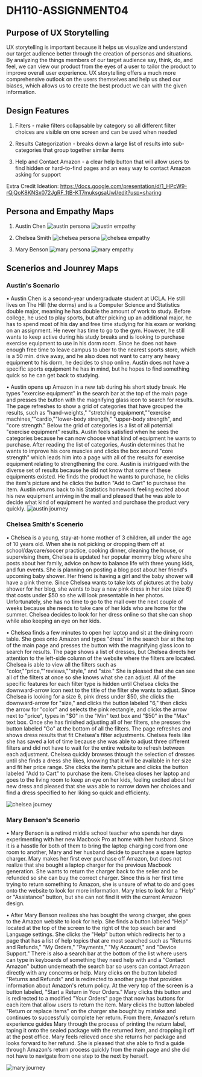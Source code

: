 # DH110-ASSIGNMENT04
## Purpose of UX Storytelling
UX storytelling is important because it helps us visualize and understand our target audience better through the creation of personas and situations. By analyzing the things members of our target audience say, think, do, and feel, we can view our product from the eyes of a user to tailor the product to improve overall user experience. UX storytelling offers a much more comprehensive outlook on the users themselves and help us shed our biases, which allows us to create the best product we can with the given information. 


## Design Features
1. Filters - make filters collapsable by category so all different filter choices are visible on one screen and can be used when needed

2. Results Categorization - breaks down a large list of results into sub-categories that group together similar items

3. Help and Contact Amazon - a clear help button that will allow users to find hidden or hard-to-find pages and an easy way to contact Amazon asking for support

Extra Credit Ideation: https://docs.google.com/presentation/d/1_HPcW9-rQjQoK8KNSx072JgRF_1tB-KT7muksgsaUwI/edit?usp=sharing

## Persona and Empathy Maps
1. Austin Chen
![austin persona](austinpersona.png)
![austin empathy](austinempathy.png)

2. Chelsea Smith
![chelsea persona](chelseapersona.png)
![chelsea empathy](chelseaempathy.png)

3. Mary Benson
![mary persona](marypersona.png)
![mary empathy](maryempathy.png)
## Scenerios and Jounrey Maps
### Austin's Scenario
• Austin Chen is a second-year undergraduate student at UCLA. He still lives on The Hill (the dorms) and is a Computer Science and Statistics double major, meaning he has double the amount of work to study. Before college, he used to play sports, but after picking up an additional major, he has to spend most of his day and free time studying for his exam or working on an assignment. He never has time to go to the gym. However, he still wants to keep active during his study breaks and is looking to purchase exercise equipment to use in his dorm room. Since he does not have enough free time to leave campus to uber to the nearest sports store, which is a 50 min. drive away, and he also does not want to carry any heavy equipment to his dorm, he decides to shop online. Austin does not have a specific sports equipment he has in mind, but he hopes to find something quick so he can get back to studying.

• Austin opens up Amazon in a new tab during his short study break. He types "exercise equipment" in the search bar at the top of the main page and presses the button with the magnifying glass icon to search for results. The page refreshes to show a grid of categories that have grouped the results, such as "hand-weights," "stretching equipment,""exercise machines,""cardio,""lower-body strength," "upper-body strength", and "core strength." Below the grid of categories is a list of all potential "exercise equipment" results. Austin feels satisfied when he sees the categories because he can now choose what kind of equipment he wants to purchase. After reading the list of categories, Austin determines that he wants to improve his core muscles and clicks the box around "core strength" which leads him into a page with all of the results for exercise equipment relating to strengthening the core. Austin is instrigued with the diverse set of results because he did not know that some of these equipments existed. He finds the product he wants to purchase, he clicks the item's picture and he clicks the button "Add to Cart" to purchase the item. Austin returns back to his Statistics homework feeling excited about his new equipment arriving in the mail and pleased that he was able to decide what kind of equipment he wanted and purchase the product very quickly.
![austin journey](austinjourney.png)

### Chelsea Smith's Scenerio
• Chelsea is a young, stay-at-home mother of 3 children, all under the age of 10 years old. When she is not picking or dropping them off at school/daycare/soccer practice, cooking dinner, cleaning the house, or supervising them, Chelsea is updated her popular mommy blog where she posts about her family, advice on how to balance life with three young kids, and fun events. She is planning on posting a blog post about her friend's upcoming baby shower. Her friend is having a girl and the baby shower will have a pink theme. Since Chelsea wants to take lots of pictures at the baby shower for her blog, she wants to buy a new pink dress in her size (size 6) that costs under $50 so she will look presentable in her photos. Unfortunately, she has no time to go to the mall over the next couple of weeks because she needs to take care of her kids who are home for the summer. Chelsea decides to look for her dress online so that she can shop while also keeping an eye on her kids.

• Chelsea finds a few minutes to open her laptop and sit at the dining room table. She goes onto Amazon and types "dress" in the search bar at the top of the main page and presses the button with the magnifying glass icon to search for results. The page shows a list of dresses, but Chelsea directs her attention to the left-side column of the website where the filters are located. Chelsea is able to view all the filters such as "color,""price,""reviews,""style," and "size." She is pleased that she can see all of the filters at once so she knows what she can adjust. All of the specific features for each filter type is hidden until Chelsea clicks the downward-arrow icon next to the title of the filter she wants to adjust. Since Chelsea is looking for a size 6, pink dress under $50, she clicks the downward-arrow for "size," and clicks the button labeled "6," then clicks the arrow for "color" and selects the pink rectangle, and clicks the arrow next to "price", types in "$0" in the "Min" text box and "$50" in the "Max" text box. Once she has finished adjusting all of her filters, she presses the button labeled "Go" at the bottom of all the filters. The page refreshes and shows dress results that fit Chelsea's filter adjustments. Chelsea feels like she has saved a lot of time because she was able to adjust three different filters and did not have to wait for the entire website to refresh between each adjustment. Chelsea quickly browses thtough the selection of dresses until she finds a dress she likes, knowing that it will be available in her size and fit her price range. She clicks the item's picture and clicks the button labeled "Add to Cart" to purchase the item. Chelsea closes her laptop and goes to the living room to keep an eye on her kids, feeling excited about her new dress and pleased that she was able to narrow down her choices and find a dress specified to her liking so quick and efficienty.

![chelsea journey](chelseajourney.png)

### Mary Benson's Scenerio
• Mary Benson is a retired middle school teacher who spends her days experimenting with her new Macbook Pro at home with her husband. Since it is a hasstle for both of them to bring the laptop charging cord from one room to another, Mary and her husband decide to purchase a spare laptop charger. Mary makes her first ever purchase off Amazon, but does not realize that she bought a laptop charger for the previous Macbook generation. She wants to return the charger back to the seller and be refunded so she can buy the correct charger. Since this is her first time trying to return something to Amazon, she is unsure of what to do and goes onto the website to look for more information. Mary tries to look for a "Help" or "Assistance" button, but she can not find it with the current Amazon design. 

• After Mary Benson realizes she has bought the wrong charger, she goes to the Amazon website to look for help. She finds a button labeled "Help" located at the top of the screen to the right of the top seach bar and Language settings. She clicks the "Help" button which redirects her to a page that has a list of help topics that are most searched such as "Returns and Refunds," "My Orders," "Payments," "My Account," and "Device Support." There is also a search bar at the bottom of the list where users can type in keyboards of something they need help with and a "Contact Amazon" button underneath the search bar so users can contact Amazon directly with any concerns or help. Mary clicks on the button labeled "Returns and Refunds" and is redirected to another page that provides information about Amazon's return policy. At the very top of the screen is a button labeled, "Start a Return in Your Orders." Mary clicks this button and is redirected to a modified "Your Orders" page that now has buttons for each item that allow users to return the item. Mary clicks the button labeled "Return or replace items" on the charger she bought by mistake and continues to successfully complete her return. From there, Amazon's return experience guides Mary through the process of printing the return label, taping it onto the sealed package with the returned item, and dropping it off at the post office. Mary feels relieved once she returns her package and looks forward to her refund. She is pleased that she able to find a guide through Amazon's return process quickly from the main page and she did not have to navigate from one step to the next by herself.

![mary journey](maryjourney.png)
